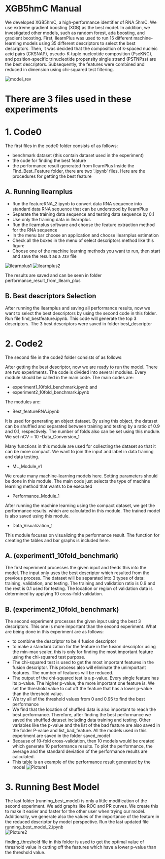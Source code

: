# XGB5hmC Manual
We developed XGB5hmC, a high-performance identifier of RNA 5hmC. We use extreme gradient boosting (XGB) as the best model. In addition, we investigated other models, such as random forest, ada boosting, and gradient boosting. First, IlearnPlus was used to run 15 different machine-learning models using 35 different descriptors to select the best descriptors. Then, it was decided that the composition of k-spaced nucleic acid pairs (CKSNAP), pseudo-K-tuple nucleotide composition (PseKNC), and position-specific trinucleotide propensity single strand (PSTNPss) are the best descriptors. Subsequently, the features were combined and reduced in dimension using chi-squared test filtering. 

![model_rev](https://user-images.githubusercontent.com/99703772/230023166-ce6b8149-4c6c-48e0-8bbb-f32395d8bf5b.jpg)

# There are 3 files used in these experiments
# 1. Code0 
The first files in the code0 folder consists of as follows:
  - benchmark dataset (this contain dataset used in the experiment)
  - the code for finding the best feature 
  - the performance result generated from IlearnPlus
Inside the Find_Best_Feature folder, there are two '.ipynb' files. Here are the procedures for getting the best feature 

## A. Running Ilearnplus 
 - Run the featureRNA_2.ipynb to convert data RNA sequence into standard data RNA sequence that can be understood by IlearnPlus 
 - Separate the training data sequence and testing data sequence by 0.1
 - Use only the training data in Ilearnplus 
 - Run the ilearnplus software and choose the feature extraction method for the RNA sequence
 - In the menu bar choose an application and choose Ilearnplus estimation 
 - Check all the boxes in the menu of select descriptors method like this figure
 - Choose one of the machine learning methods you want to run, then start and save the result as a .tsv file 
     
![ilearnplus1](https://user-images.githubusercontent.com/99703772/230024235-25f7c5dc-6421-4a77-8540-9e641cb3bbcc.png)
![ilearnplus2](https://user-images.githubusercontent.com/99703772/230024747-b09a533f-d591-4753-8d3a-1ca45eedef67.png)

The results are saved and can be seen in folder performance_result_from_Ilearn_plus 

## B. Best descriptors Selection 
After running the Ilearnplus and saving all performance results, now we want to select the best descriptors by using the second code in this folder. 
Run file find_bestfeature.ipynb. This code will generate the top 3 descriptors. The 3 best descriptors were saved in folder best_descriptor

# 2. Code2 
The second file in the code2 folder consists of as follows:

After getting the best descriptor, now we are ready to run the model. There are two experiments.
The code is divided into several modules. Every module should be called in the main code. 
The main codes are: 
  - experiment1_10fold_benchmark.ipynb and 
  - experiment2_10fold_benchmark.ipynb 

The modules are: 
  - Best_featureRNA.ipynb

It is used for generating an object dataset. By using this object, the dataset can be shuffled and separated between training and testing by a ratio of 0.9 and 0.1, respectively. The number of folds also can be set using this module. We set nCV = 10 
  -Data_Conversion_1
  
Many functions in this module are used for collecting the dataset so that it can be more compact. We want to join the input and label in data training and data testing.
  - ML_Module_v1
  
We create many machine-learning models here. Setting parameters should be done in this module. The main code just selects the type of machine learning method that wants to be executed
  - Performance_Module_1
  
After running the machine learning using the compact dataset, we get the performance results.  which are calculated in this module. The trained model is also saved using this module.  
  - Data_Visualization_1 
  
This module focuses on visualizing the performance result. The function for creating the tables and bar graphs is included here. 

## A.	(experiment1_10fold_benchmark) 
The first experiment processes the given input and feeds this into the model. 
The input only uses the best descriptor which resulted from the previous process. The dataset will be separated into 3 types of data: training, validation, and testing. The training and validation ratio is 0.9 and the rest is 0.1 used for testing. The location or region of validation data is determined by applying 10 cross-fold validation.

## B.	(experiment2_10fold_benchmark) 
The second experiment processes the given input using the best 3 descriptors. 
This one is more important than the second experiment. What are being done in this experiment are as follows:

  - to combine the descriptor to be 4 fusion descriptor
  -	to make a standardization for the feature in the fusion descriptor using the min-max scaler, this is only for finding the most important feature using the chi-squared test purpose.
  -	The chi-squared test is used to get the most important features in the fusion descriptor. This process also will eliminate the unimportant features. The number of features will be reduced. 
  -	The output of the chi-squared test is a p-value. Every single feature has its p-value. The higher p-value, the more important one feature is. We set the threshold value to cut off the feature that has a lower p-value than the threshold value.
  -	We try all of the threshold values from 0 and 0.95 to find the best performance
  -	We find that the location of shuffled data is also important to reach the best performance. Therefore, after finding the best performance we saved the shuffled dataset including data training and testing. Other variables like the p-value and the list of the bad feature are also saved in the folder P-value and list_bad_feature. All the models used in this experiment are saved in the folder saved_model
  -	Because of 10-fold cross-validation, then 10 models would be created which generate 10 performance results. To plot the performance, the average and the standard deviation of the performance results are calculated.
  -	This table is an example of the performance result generated by the model
![Picture1](https://user-images.githubusercontent.com/99703772/230028259-0425fed8-1f16-4842-8b91-9e0f32f07d72.jpg)


# 3. Running Best Model 
The last folder (running_best_model) is only a little modification of the second experiment. 
We add graphs like ROC and PR curves. We create this to make it easier and faster for the other user when trying our model. Additionally, we generate also the values of the importance of the feature in the reduced descriptor by model perspective. Run the last updated file  running_best_model_2.ipynb    
![Picture2](https://user-images.githubusercontent.com/99703772/230028397-63e70130-4312-4930-b481-73c831d52379.jpg)

finding_threshold file in this folder is used to get the optimal value of threshold value in cutting off the features which have a lower p-value than the threshold value. 

